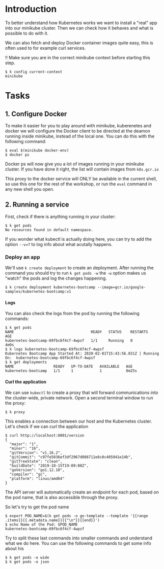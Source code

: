 # Introduction

To better understand how Kubernetes works we want to install a "real" app into our minikube cluster. Then we can check how it behaves and what is possible to do with it.

We can also fetch and deploy Docker container images quite easy, this is often used to for example curl services.

!! Make sure you are in the correct minikube context before starting this step.
```
$ k config current-context
minikube
```


# Tasks

## 1. Configure Docker
To make it easier for you to play around with minikube, kuberenetes and docker we will configure the Docker client to be directed at the deamon running inside minikube, instead of the local one. You can do this with the following command:
```
$ eval $(minikube docker-env)
$ docker ps
```
Docker ps will now give you a lot of images running in your minikube cluster.
If you have done it right, the list will contain images from `k8s.gcr.io`

This proxy to the docker service will ONLY be available in the current shell, so use this one for the rest of the workshop, or run the `eval` command in any new shell you open.

## 2. Running a service
First, check if there is anything running in your cluster:
```
$ k get pods
No resources found in default namespace.
```
If you wonder what kubectl is actually doing here, you can try to add the option `--v=7` to log info about what acutally happens.

### Deploy an app
We'll use `k create deployment` to create an deployment. After running the command you should try to run `k get pods -w` the `-w` option makes us "watch" the pods and log the changes happening.

```
$ k create deployment kubernetes-bootcamp --image=gcr.io/google-samples/kubernetes-bootcamp:v1
```

#### Logs
You can also check the logs from the pod by running the following commands:
```
$ k get pods
NAME                                   READY   STATUS    RESTARTS   AGE
kubernetes-bootcamp-69fbc6f4cf-4wpsf   1/1     Running   0          4m9s
$ k logs kubernetes-bootcamp-69fbc6f4cf-4wpsf
Kubernetes Bootcamp App Started At: 2020-02-01T15:43:56.831Z | Running On:  kubernetes-bootcamp-69fbc6f4cf-4wpsf
$ k get deployments
NAME                  READY   UP-TO-DATE   AVAILABLE   AGE
kubernetes-bootcamp   1/1     1            1           8m25s
```

#### Curl the application
We can use `kubectl` to create a proxy that will forward communications into the cluster-wide, private network.
Open a second terminal window to run the proxy:

```
$ k proxy
```

This enables a connection between our host and the Kubernetes cluster. Let's check if we can curl the application

```
$ curl http://localhost:8001/version
{
  "major": "1",
  "minor": "16",
  "gitVersion": "v1.16.2",
  "gitCommit": "c97fe5036ef3df2967d086711e6c0c405941e14b",
  "gitTreeState": "clean",
  "buildDate": "2019-10-15T19:09:08Z",
  "goVersion": "go1.12.10",
  "compiler": "gc",
  "platform": "linux/amd64"
}
```

The API server will automatically create an endpoint for each pod, based on the pod name, that is also accessible through the proxy.

So let's try to get the pod name
```
$ export POD_NAME=$(k get pods -o go-template --template '{{range .items}}{{.metadata.name}}{{"\n"}}{{end}}')
$ echo Name of the Pod: $POD_NAME
kubernetes-bootcamp-69fbc6f4cf-4wpsf
```

Try to split these last commands into smaller commands and understand what we do here. 
You can use the following commands to get some info about his
```
$ k get pods -o wide
$ k get pods -o json
```


